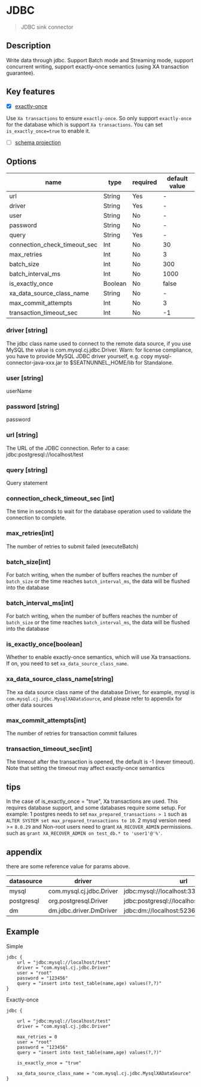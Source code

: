 # JDBC

> JDBC sink connector

## Description
Write data through jdbc. Support Batch mode and Streaming mode, support concurrent writing, support exactly-once semantics (using XA transaction guarantee).

## Key features

- [x] [exactly-once](../../concept/connector-v2-features.md)

Use `Xa transactions` to ensure `exactly-once`. So only support `exactly-once` for the database which is support `Xa transactions`. You can set `is_exactly_once=true` to enable it.

- [ ] [schema projection](../../concept/connector-v2-features.md)

## Options

| name                         | type    | required | default value |
|------------------------------|---------|----------|---------------|
| url                          | String  | Yes      | -             |
| driver                       | String  | Yes      | -             |
| user                         | String  | No       | -             |
| password                     | String  | No       | -             |
| query                        | String  | Yes      | -             |
| connection_check_timeout_sec | Int     | No       | 30            |
| max_retries                  | Int     | No       | 3             |
| batch_size                   | Int     | No       | 300           |
| batch_interval_ms            | Int     | No       | 1000          |
| is_exactly_once              | Boolean | No       | false         |
| xa_data_source_class_name    | String  | No       | -             |
| max_commit_attempts          | Int     | No       | 3             |
| transaction_timeout_sec      | Int     | No       | -1            |

### driver [string]
The jdbc class name used to connect to the remote data source, if you use MySQL the value is com.mysql.cj.jdbc.Driver.
Warn: for license compliance, you have to provide MySQL JDBC driver yourself, e.g. copy mysql-connector-java-xxx.jar to $SEATNUNNEL_HOME/lib for Standalone.

### user [string]
userName

### password [string]
password

### url [string]
The URL of the JDBC connection. Refer to a case: jdbc:postgresql://localhost/test

### query [string]
Query statement

### connection_check_timeout_sec [int]

The time in seconds to wait for the database operation used to validate the connection to complete.

### max_retries[int]
The number of retries to submit failed (executeBatch)

### batch_size[int]
For batch writing, when the number of buffers reaches the number of `batch_size` or the time reaches `batch_interval_ms`, the data will be flushed into the database

### batch_interval_ms[int]
For batch writing, when the number of buffers reaches the number of `batch_size` or the time reaches `batch_interval_ms`, the data will be flushed into the database

### is_exactly_once[boolean]
Whether to enable exactly-once semantics, which will use Xa transactions. If on, you need to set `xa_data_source_class_name`.

### xa_data_source_class_name[string]
The xa data source class name of the database Driver, for example, mysql is `com.mysql.cj.jdbc.MysqlXADataSource`, and please refer to appendix for other data sources

### max_commit_attempts[int]
The number of retries for transaction commit failures

### transaction_timeout_sec[int]
The timeout after the transaction is opened, the default is -1 (never timeout). Note that setting the timeout may affect exactly-once semantics

## tips
In the case of is_exactly_once = "true", Xa transactions are used. This requires database support, and some databases require some setup. For example: 
  1 postgres needs to set `max_prepared_transactions > 1` such as `ALTER SYSTEM set max_prepared_transactions to 10`.
  2 mysql version need >= `8.0.29` and Non-root users need to grant `XA_RECOVER_ADMIN` permissions. such as `grant XA_RECOVER_ADMIN on test_db.* to 'user1'@'%'`.

## appendix
there are some reference value for params above.

| datasource | driver                   | url                                       | xa_data_source_class_name           | maven                                                         |
|------------|--------------------------|-------------------------------------------|-------------------------------------|---------------------------------------------------------------|
| mysql      | com.mysql.cj.jdbc.Driver | jdbc:mysql://localhost:3306/test          | com.mysql.cj.jdbc.MysqlXADataSource | https://mvnrepository.com/artifact/mysql/mysql-connector-java |
| postgresql | org.postgresql.Driver    | jdbc:postgresql://localhost:5432/postgres | org.postgresql.xa.PGXADataSource    | https://mvnrepository.com/artifact/org.postgresql/postgresql  |                                                             |
| dm         | dm.jdbc.driver.DmDriver  | jdbc:dm://localhost:5236                  | dm.jdbc.driver.DmdbXADataSource     | https://mvnrepository.com/artifact/com.dameng/DmJdbcDriver18  |

## Example
Simple
```
jdbc {
    url = "jdbc:mysql://localhost/test"
    driver = "com.mysql.cj.jdbc.Driver"
    user = "root"
    password = "123456"
    query = "insert into test_table(name,age) values(?,?)"
}

```

Exactly-once
```
jdbc {

    url = "jdbc:mysql://localhost/test"
    driver = "com.mysql.cj.jdbc.Driver"

    max_retries = 0
    user = "root"
    password = "123456"
    query = "insert into test_table(name,age) values(?,?)"

    is_exactly_once = "true"

    xa_data_source_class_name = "com.mysql.cj.jdbc.MysqlXADataSource"
}
```
